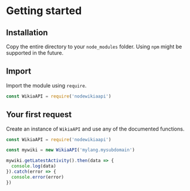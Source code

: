 # Getting started
## Installation
Copy the entire directory to your `node_modules` folder. Using `npm` might be supported in the future.
## Import
Import the module using `require`.
```JavaScript
const WikiaAPI = require('nodewikiaapi')
```
## Your first request
Create an instance of `WikiaAPI` and use any of the documented functions.
```JavaScript
const WikiaAPI = require('nodewikiaapi')

const mywiki = new WikiaAPI('mylang.mysubdomain')

mywiki.getLatestActivity().then(data => {
  console.log(data)
}).catch(error => {
  console.error(error)
})
```